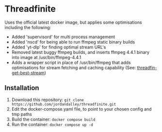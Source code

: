 # Threadfinite
Uses the official latest docker image, but applies some optimisations including the following:

- Added 'supervisord' for multi process management
- Added 'nscd' for being able to run ffmpeg static binary builds
- Added 'yt-dlp' for finding optimal stream URL's
- Removed latest buggy ffmpeg builds, and inserts ffmpeg 4.4.1 binary into image at /usr/bin/ffmpeg-4.4.1
- Adds a wrapper script in place of /usr/bin/ffmpeg that adds optimisations for stream fetching and caching capability (See: [threadfin-get-best-stream](https://github.com/jordandalley/threadfin-get-best-stream))

## Installation

1. Download this repository: ```git clone https://github.com/jordandalley/threadfinite.git```
2. Edit the docker-compose.yaml file, to point to your chosen config and tmp paths
3. Build the container: ```docker compose build```
4. Run the container: ```docker compose up -d```

